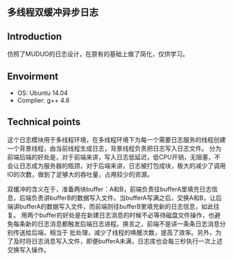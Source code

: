 **多线程双缓冲异步日志**
--
**Introduction**
--
仿照了MUDUO的日志设计，在原有的基础上做了简化，仅供学习。

**Envoirment**
--

 - OS: Ubuntu 14.04
 - Complier: g++ 4.8

**Technical points**
---

 

这个日志模块用于多线程环境，在多线程环境下为每一个需要日志服务的线程创建一个背景线程，由当前线程生成日志，背景线程负责把日志写入日志文件。 分为前端后端的好处是，对于前端来讲，写入日志低延迟，低CPU开销，无阻塞，不会让日志成为服务器的瓶颈，对于后端来讲，日志被打包成块，极大的减少了调用IO的次数，做到了足够大的吞吐量，占用较少的资源。

双缓冲的含义在于，准备两块buffer：A和B，前端负责往bufferA里填充日志信息，后端负责讲bufferB的数据写入文件。当bufferA写满之后，交换A和B，让后端讲bufferA的数据写入文件，而前端则往bufferB里填充新的日志信息，如此往复。 用两个buffer的好处是在新建日志消息的时候不必等待磁盘文件操作，也避免每条新的日志消息都触发后端日志进程。换言之，前端不是讲一条条日志消息分别传送给后端，相当于 批处理，减少了线程的唤醒次数，提高了效率。另外，为了及时将日志消息写入文件，即便bufferA未满，日志库也会每三秒执行一次上述交换写入操作。
